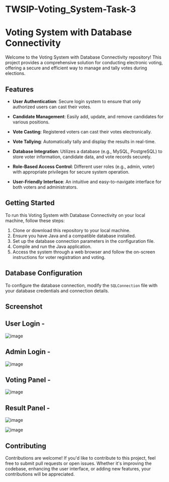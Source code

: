 # TWSIP-Voting_System-Task-3
# Voting System with Database Connectivity

Welcome to the Voting System with Database Connectivity repository! This project provides a comprehensive solution for conducting electronic voting, offering a secure and efficient way to manage and tally votes during elections.

## Features

- **User Authentication**: Secure login system to ensure that only authorized users can cast their votes.

- **Candidate Management**: Easily add, update, and remove candidates for various positions.

- **Vote Casting**: Registered voters can cast their votes electronically.

- **Vote Tallying**: Automatically tally and display the results in real-time.

- **Database Integration**: Utilizes a database (e.g., MySQL, PostgreSQL) to store voter information, candidate data, and vote records securely.

- **Role-Based Access Control**: Different user roles (e.g., admin, voter) with appropriate privileges for secure system operation.

- **User-Friendly Interface**: An intuitive and easy-to-navigate interface for both voters and administrators.

## Getting Started

To run this Voting System with Database Connectivity on your local machine, follow these steps:

1. Clone or download this repository to your local machine.
2. Ensure you have Java and a compatible database installed.
3. Set up the database connection parameters in the configuration file.
4. Compile and run the Java application.
5. Access the system through a web browser and follow the on-screen instructions for voter registration and voting.

## Database Configuration

To configure the database connection, modify the `SQLConnection` file with your database credentials and connection details.

## Screenshot

## User Login -
![image](https://github.com/KM9110/TWSIP-Voting_System-Task-3/assets/87354852/0b1f48b0-e5d1-43da-a8c3-da0ec093349a)


## Admin Login - 
![image](https://github.com/KM9110/TWSIP-Voting_System-Task-3/assets/87354852/70e805f0-d383-483c-bd27-2f9bfc1d147a)


## Voting Panel - 
![image](https://github.com/KM9110/TWSIP-Voting_System-Task-3/assets/87354852/f051119b-614e-428d-ac0d-4ac408602d41)


## Result Panel - 
![image](https://github.com/KM9110/TWSIP-Voting_System-Task-3/assets/87354852/d6375f41-51b1-4886-a28e-4aad9e09d15a)


![image](https://github.com/KM9110/TWSIP-Voting_System-Task-3/assets/87354852/f22890d7-3235-4969-ba5f-d179cf062f99)


## Contributing

Contributions are welcome! If you'd like to contribute to this project, feel free to submit pull requests or open issues. Whether it's improving the codebase, enhancing the user interface, or adding new features, your contributions will be appreciated.




